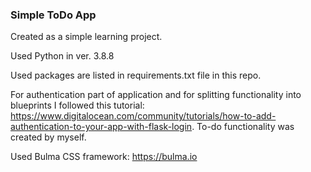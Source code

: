 ### Simple ToDo App

Created as a simple learning project.

Used Python in ver. 3.8.8

Used packages are listed in requirements.txt file in this repo.

For authentication part of application and for splitting functionality into blueprints I followed this tutorial: https://www.digitalocean.com/community/tutorials/how-to-add-authentication-to-your-app-with-flask-login. To-do functionality was created by myself.

Used Bulma CSS framework: https://bulma.io